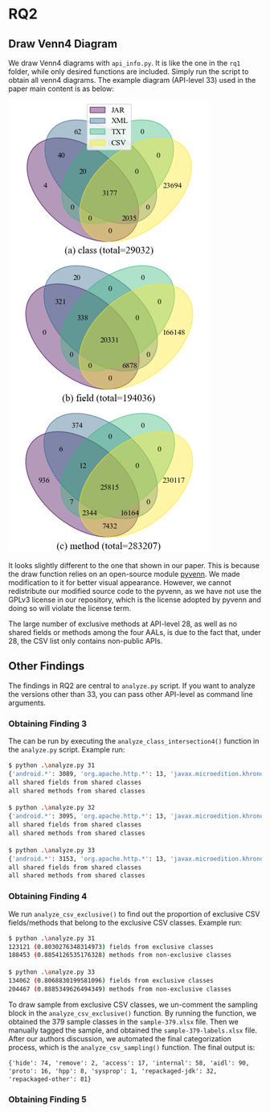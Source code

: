 # RQ2

## Draw Venn4 Diagram

We draw Venn4 diagrams with `api_info.py`. It is like the one in the `rq1` folder, while only desired functions are included. Simply run the script to obtain all venn4 diagrams. The example diagram (API-level 33) used in the paper main content is as below:

![venn4-33](venn4-33.png)

It looks slightly different to the one that shown in our paper. This is because the draw function relies on an open-source module [pyvenn](https://github.com/LankyCyril/pyvenn). We made modification to it for better visual appearance. However, we cannot redistribute our modified source code to the pyvenn, as we have not use the GPLv3 license in our repository, which is the license adopted by pyvenn and doing so will violate the license term.

The large number of exclusive methods at API-level 28, as well as no shared fields or methods among the four AALs, is due to the fact that, under 28, the CSV list only contains non-public APIs.

## Other Findings

The findings in RQ2 are central to `analyze.py` script. If you want to analyze the versions other than 33, you can pass other API-level as command line arguments.

### Obtaining Finding 3

The can be run by executing the `analyze_class_intersection4()` function in the `analyze.py` script. Example run:

```bash
$ python .\analyze.py 31
{'android.*': 3089, 'org.apache.http.*': 13, 'javax.microedition.khronos.*': 11} total: 3113
all shared fields from shared classes
all shared methods from shared classes

$ python .\analyze.py 32
{'android.*': 3095, 'org.apache.http.*': 13, 'javax.microedition.khronos.*': 11} total: 3119
all shared fields from shared classes
all shared methods from shared classes

$ python .\analyze.py 33
{'android.*': 3153, 'org.apache.http.*': 13, 'javax.microedition.khronos.*': 11} total: 3177
all shared fields from shared classes
all shared methods from shared classes
```

### Obtaining Finding 4

We run `analyze_csv_exclusive()` to find out the proportion of exclusive CSV fields/methods that belong to the exclusive CSV classes. Example run:

```bash
$ python .\analyze.py 31
123121 (0.8030276348314973) fields from exclusive classes
188453 (0.8854126535176328) methods from non-exclusive classes

$ python .\analyze.py 33
134062 (0.8068830199581096) fields from exclusive classes
204467 (0.8885349626494349) methods from non-exclusive classes
```

To draw sample from exclusive CSV classes, we un-comment the sampling block in the `analyze_csv_exclusive()` function. By running the function, we obtained the 379 sample classes in the `sample-379.xlsx` file. Then we manually tagged the sample, and obtained the `sample-379-labels.xlsx` file. After our authors discussion, we automated the final categorization process, which is the `analyze_csv_sampling()` function. The final output is:

```
{'hide': 74, 'remove': 2, 'access': 17, 'internal': 58, 'aidl': 90, 'proto': 16, 'hpp': 8, 'sysprop': 1, 'repackaged-jdk': 32, 'repackaged-other': 81}
```

### Obtaining Finding 5


